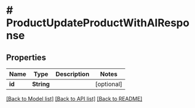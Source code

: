 # # ProductUpdateProductWithAIResponse


## Properties 


Name | Type | Description | Notes
------------ | ------------- | ------------- | -------------
**id**| **String** |   | [optional]


[[Back to Model list]](../../README.md#models) [[Back to API list]](../../README.md#endpoints) [[Back to README]](../../README.md)

